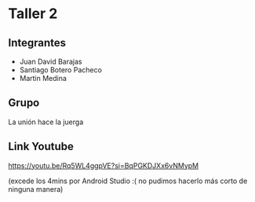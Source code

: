 # Taller 2

## Integrantes
- Juan David Barajas
-  Santiago Botero Pacheco
-   Martin Medina

## Grupo
La unión hace la juerga

## Link Youtube
https://youtu.be/Rq5WL4ggpVE?si=BqPGKDJXx6vNMypM 

(excede los 4mins por Android Studio :( no pudimos hacerlo más corto de ninguna manera)
